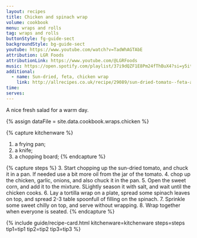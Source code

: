 ```yaml
---
layout: recipes
title: Chicken and spinach wrap
volume: cookbook
menu: wraps and rolls
tag: wraps and rolls
buttonStyle: fg-guide-sect
backgroundStyle: bg-guide-sect
youtube: https://www.youtube.com/watch?v=TadWhAGTAbE
attribution: LGR Foods
attributionLink: https://www.youtube.com/@LGRFoods
music: https://open.spotify.com/playlist/37i9dQZF1E8Pm24fThBuX4?si=y5itagY2Rc-O5b62D3byrg
additional:
  - name: Sun-dried, feta, chicken wrap
    link: http://allrecipes.co.uk/recipe/29089/sun-dried-tomato--feta-and-chicken-wraps.aspx
time: 
serves: 
---
```


A nice fresh salad for a warm day.
<!-- excerpt-end -->

{% assign dataFile = site.data.cookbook.wraps.chicken %}

{% capture kitchenware %}
1. a frying pan;
2. a knife;
3. a chopping board;
{% endcapture %}

{% capture steps %}
3. Start chopping up the sun-dried tomato, and chuck it in a pan. If needed use a bit more oil from the jar of the tomato.
4. chop up the chicken, garlic, onions, and also chuck it in the pan. 
5. Open the sweet corn, and add it to the mixture. SLightly season it with salt, and wait until the chicken cooks.
6. Lay a tortilla wrap on a plate, spread some spinach leaves on top, and spread 2-3 table spoonfull of filling on the spinach. 
7. Sprinkle some sweet chilly on top, and serve without wrapping. 
8. Wrap together when everyone is seated.
{% endcapture %}

{% include guide/recipe-card.html kitchenware=kitchenware steps=steps tip1=tip1 tip2=tip2 tip3=tip3 %}